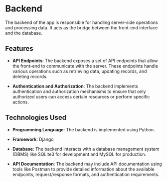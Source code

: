 # Backend

The backend of the app is responsible for handling server-side operations and processing data. It acts as the bridge between the front-end interface and the database.

## Features

- **API Endpoints**: The backend exposes a set of API endpoints that allow the front-end to communicate with the server. These endpoints handle various operations such as retrieving data, updating records, and deleting records.

- **Authentication and Authorization**: The backend implements authentication and authorization mechanisms to ensure that only authorized users can access certain resources or perform specific actions.

## Technologies Used

- **Programming Language**: The backend is implemented using Python.

- **Framework**: Django

- **Database**: The backend interacts with a database management system (DBMS) like SQLite3 for development and MySQL for production.

- **API Documentation**: The backend may include API documentation using tools like Postman to provide detailed information about the available endpoints, request/response formats, and authentication requirements.

